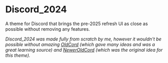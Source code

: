 # Discord_2024

A theme for Discord that brings the pre-2025 refresh UI as close as possible without removing any features.

_Discord_2024 was made fully from scratch by me, however it wouldn't be possible without amazing [OldCord](https://github.com/milbits/oldcord) (which gave many ideas and was a great learning source) and [NewerOldCord](https://github.com/FrCynda/NewerOldCord) (which was the original idea for this theme)._
